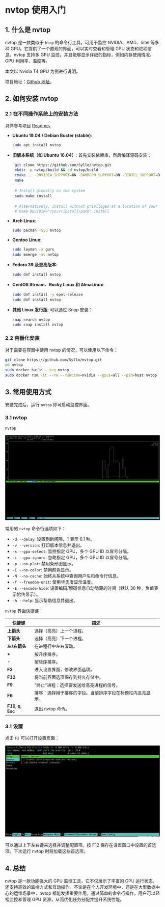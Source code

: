 # nvtop 使用入门

## 1. 什么是 nvtop

nvtop 是一款类似于 `htop` 的命令行工具，可用于监控 NVIDIA、AMD、Intel 等多种 GPU。它提供了一个直观的界面，可以实时查看和管理 GPU 状态和进程信息。nvtop 支持多 GPU 监控，并且能够显示详细的指标，例如内存使用情况、GPU 利用率、温度等。

本文以 Nvidia T4 GPU 为例进行说明。

项目地址：[Github 地址](https://github.com/Syllo/nvtop)。

## 2. 如何安装 nvtop

### 2.1 在不同操作系统上的安装方法
具体参考项目 [Readme](https://github.com/Syllo/nvtop/blob/master/README.markdown)。

- **Ubuntu 19.04 / Debian Buster (stable)**:

  ```bash
  sudo apt install nvtop
  ```

- **旧版本系统（如 Ubuntu 16.04）**: 首先安装依赖库，然后编译源码安装：
  
  ```bash
   git clone https://github.com/Syllo/nvtop.git
   mkdir -p nvtop/build && cd nvtop/build
   cmake .. -DNVIDIA_SUPPORT=ON -DAMDGPU_SUPPORT=ON -DINTEL_SUPPORT=ON
   make

   # Install globally on the system
   sudo make install

   # Alternatively, install without privileges at a location of your choosing
   # make DESTDIR="/your/install/path" install
  ```

- **Arch Linux**:

  ```bash
  sudo pacman -Syu nvtop
  ```

- **Gentoo Linux**:
  
  ```bash
  sudo layman -a guru
  sudo emerge -av nvtop
  ```

- **Fedora 39 及更高版本**:
  
  ```bash
  sudo dnf install nvtop
  ```

- **CentOS Stream、Rocky Linux 和 AlmaLinux**:
  
  ```bash
  sudo dnf install -y epel-release
  sudo dnf install nvtop
  ```

- **其他 Linux 发行版**: 可以通过 Snap 安装：
  
  ```bash
  snap search nvtop
  sudo snap install nvtop
  ```

### 2.2 容器化安装

对于需要在容器中使用 nvtop 的情况，可以使用以下命令：

```bash
git clone https://github.com/Syllo/nvtop.git
cd nvtop
sudo docker build --tag nvtop .
sudo docker run -it --rm --runtime=nvidia --gpus=all --pid=host nvtop
```

## 3. 常用使用方式

安装完成后，运行 `nvtop` 即可启动监控界面。

### 3.1 nvtop

```bash
nvtop
```
![nvtop](img/nvtop.png)

常用的 `nvtop` 命令行选项如下：

- `-d --delay`: 设置刷新间隔，1 表示 0.1 秒。
- `-v --version`: 打印版本信息并退出。
- `-s --gpu-select`: 监控指定 GPU，多个 GPU ID 以冒号分隔。
- `-i --gpu-ignore`: 忽略指定 GPU，多个 GPU ID 以冒号分隔。
- `-p --no-plot`: 禁用条形图显示。
- `-C --no-color`: 禁用颜色显示。
- `-N --no-cache`: 始终从系统中查询用户名和命令行信息。
- `-f --freedom-unit`: 使用华氏度显示温度。
- `-E --encode-hide`: 设置编码/解码信息自动隐藏的时间（默认 30 秒，负值表示始终显示）。
- `-h --help`: 显示帮助信息并退出。

`nvtop` 界面快捷键：

| **快捷键**         | **描述**                                                                                       |
|--------------------|-------------------------------------------------------------------------------------------------|
| **上箭头**         | 选择（高亮）上一个进程。                                                                        |
| **下箭头**         | 选择（高亮）下一个进程。                                                                        |
| **左/右箭头**      | 在进程行中左右滚动。                                                                            |
| **+**              | 按升序排序。                                                                                     |
| **-**              | 按降序排序。                                                                                     |
| **F2**             | 进入设置界面，修改界面选项。                                                                     |
| **F12**            | 将当前界面选项保存到持久存储中。                                                                 |
| **F9**             | "终止"进程：选择要发送给高亮进程的信号。                                                        |
| **F6**             | 排序：选择用于排序的字段。当前排序字段在标题栏内高亮显示。                                       |
| **F10, q, Esc**    | 退出 nvtop 命令。                                                                                |


### 3.1 设置
点击 `F2` 可以打开设置页面：

![Settings](img/nvtop-settings.png)

可以通过上下左右键来选择并调整配置项。按 F12 保存在设置窗口中设置的首选项。下次运行 nvtop 时将加载这些首选项。

## 4. 总结

nvtop 是一款功能强大的 GPU 监控工具，它不仅展示了丰富的 GPU 运行状态，还支持高效的监控方式和互动操作。不论是在个人开发环境中，还是在大型数据中心的运维场景中，nvtop 都能发挥重要作用。通过简单的命令行操作，用户可以轻松监控和管理 GPU 资源，从而优化任务分配并提升系统性能。
